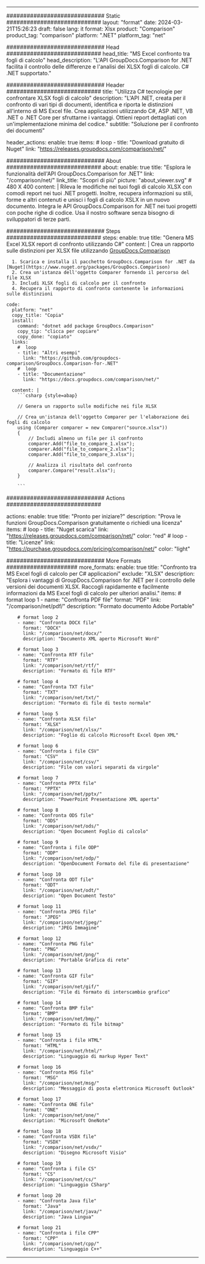 
---
############################# Static ############################
layout: "format"
date:  2024-03-21T15:26:23
draft: false
lang: it
format: Xlsx
product: "Comparison"
product_tag: "comparison"
platform: ".NET"
platform_tag: "net"

############################# Head ############################
head_title: "MS Excel confronto tra fogli di calcolo"
head_description: "L'API GroupDocs.Comparison for .NET facilita il controllo delle differenze e l'analisi dei XLSX fogli di calcolo. C# .NET supportato."

############################# Header ############################
title: "Utilizza C# tecnologie per confrontare XLSX fogli di calcolo" 
description: "L'API .NET, creata per il confronto di vari tipi di documenti, identifica e riporta le distinzioni all'interno di MS Excel file. Crea applicazioni utilizzando C#, ASP .NET, VB .NET o .NET Core per sfruttarne i vantaggi. Ottieni report dettagliati con un'implementazione minima del codice."
subtitle: "Soluzione per il confronto dei documenti" 

header_actions:
  enable: true
  items:
    #  loop
    - title: "Download gratuito di Nuget"
      link: "https://releases.groupdocs.com/comparison/net/"
      
############################# About ############################
about:
    enable: true
    title: "Esplora le funzionalità dell'API GroupDocs.Comparison for .NET"
    link: "/comparison/net/"
    link_title: "Scopri di più"
    picture: "about_viewer.svg" # 480 X 400
    content: |
       Rileva le modifiche nei tuoi fogli di calcolo XLSX con comodi report nei tuoi .NET progetti. Inoltre, recupera informazioni su stili, forme e altri contenuti e unisci i fogli di calcolo XSLX in un nuovo documento. Integra le API GroupDocs.Comparison for .NET nei tuoi progetti con poche righe di codice. Usa il nostro software senza bisogno di sviluppatori di terze parti.

############################# Steps ############################
steps:
    enable: true
    title: "Genera MS Excel XLSX report di confronto utilizzando C#"
    content: |
      Crea un rapporto sulle distinzioni per XLSX file utilizzando [GroupDocs.Comparison](https://products.groupdocs.com/comparison/net/)
      
      1. Scarica e installa il pacchetto GroupDocs.Comparison for .NET da [Nuget](https://www.nuget.org/packages/GroupDocs.Comparison)
      2. Crea un'istanza dell'oggetto Comparer fornendo il percorso del file XLSX
      3. Includi XLSX fogli di calcolo per il confronto
      4. Recupera il rapporto di confronto contenente le informazioni sulle distinzioni
   
    code:
      platform: "net"
      copy_title: "Copia"
      install:
        command: "dotnet add package GroupDocs.Comparison"
        copy_tip: "clicca per copiare"
        copy_done: "copiato"
      links:
        #  loop
        - title: "Altri esempi"
          link: "https://github.com/groupdocs-comparison/GroupDocs.Comparison-for-.NET"
        #  loop
        - title: "Documentazione"
          link: "https://docs.groupdocs.com/comparison/net/"
          
      content: |
        ```csharp {style=abap}

        // Genera un rapporto sulle modifiche nei file XLSX

        // Crea un'istanza dell'oggetto Comparer per l'elaborazione dei fogli di calcolo
        using (Comparer comparer = new Comparer("source.xlsx"))
        {
            // Includi almeno un file per il confronto
        	comparer.Add("file_to_compare_1.xlsx");
            comparer.Add("file_to_compare_2.xlsx");
            comparer.Add("file_to_compare_3.xlsx");

            // Analizza il risultato del confronto
            comparer.Compare("result.xlsx"); 
        }
        
        ```            

############################# Actions ############################

actions:
  enable: true
  title: "Pronto per iniziare?"
  description: "Prova le funzioni GroupDocs.Comparison gratuitamente o richiedi una licenza"
  items:
    #  loop
    - title: "Nuget scarica"
      link: "https://releases.groupdocs.com/comparison/net/"
      color: "red"
        #  loop
    - title: "Licenze"
      link: "https://purchase.groupdocs.com/pricing/comparison/net/"
      color: "light"


############################# More Formats #####################
more_formats:
    enable: true
    title: "Confronto tra MS Excel fogli di calcolo per C# applicazioni"
    exclude: "XLSX"
    description: "Esplora i vantaggi di GroupDocs.Comparison for .NET per il controllo delle versioni dei documenti XLSX. Raccogli rapidamente e facilmente informazioni da MS Excel fogli di calcolo per ulteriori analisi."
    items: 
        # format loop 1
        - name: "Confronta PDF file"
          format: "PDF"
          link: "/comparison/net/pdf/"
          description: "Formato documento Adobe Portable"

        # format loop 2
        - name: "Confronta DOCX file"
          format: "DOCX"
          link: "/comparison/net/docx/"
          description: "Documento XML aperto Microsoft Word"

        # format loop 3
        - name: "Confronta RTF file"
          format: "RTF"
          link: "/comparison/net/rtf/"
          description: "Formato di file RTF"

        # format loop 4
        - name: "Confronta TXT file"
          format: "TXT"
          link: "/comparison/net/txt/"
          description: "Formato di file di testo normale"

        # format loop 5
        - name: "Confronta XLSX file"
          format: "XLSX"
          link: "/comparison/net/xlsx/"
          description: "Foglio di calcolo Microsoft Excel Open XML"

        # format loop 6
        - name: "Confronta i file CSV"
          format: "CSV"
          link: "/comparison/net/csv/"
          description: "File con valori separati da virgole"

        # format loop 7
        - name: "Confronta PPTX file"
          format: "PPTX"
          link: "/comparison/net/pptx/"
          description: "PowerPoint Presentazione XML aperta"

        # format loop 8
        - name: "Confronta ODS file"
          format: "ODS"
          link: "/comparison/net/ods/"
          description: "Open Document Foglio di calcolo"

        # format loop 9
        - name: "Confronta i file ODP"
          format: "ODP"
          link: "/comparison/net/odp/"
          description: "OpenDocument Formato del file di presentazione"

        # format loop 10
        - name: "Confronta ODT file"
          format: "ODT"
          link: "/comparison/net/odt/"
          description: "Open Document Testo"

        # format loop 11
        - name: "Confronta JPEG file"
          format: "JPEG"
          link: "/comparison/net/jpeg/"
          description: "JPEG Immagine"

        # format loop 12
        - name: "Confronta PNG file"
          format: "PNG"
          link: "/comparison/net/png/"
          description: "Portable Grafica di rete"

        # format loop 13
        - name: "Confronta GIF file"
          format: "GIF"
          link: "/comparison/net/gif/"
          description: "File di formato di interscambio grafico"

        # format loop 14
        - name: "Confronta BMP file"
          format: "BMP"
          link: "/comparison/net/bmp/"
          description: "Formato di file bitmap"

        # format loop 15
        - name: "Confronta i file HTML"
          format: "HTML"
          link: "/comparison/net/html/"
          description: "Linguaggio di markup Hyper Text"

        # format loop 16
        - name: "Confronta MSG file"
          format: "MSG"
          link: "/comparison/net/msg/"
          description: "Messaggio di posta elettronica Microsoft Outlook"

        # format loop 17
        - name: "Confronta ONE file"
          format: "ONE"
          link: "/comparison/net/one/"
          description: "Microsoft OneNote"

        # format loop 18
        - name: "Confronta VSDX file"
          format: "VSDX"
          link: "/comparison/net/vsdx/"
          description: "Disegno Microsoft Visio"

        # format loop 19
        - name: "Confronta i file CS"
          format: "CS"
          link: "/comparison/net/cs/"
          description: "Linguaggio CSharp"

        # format loop 20
        - name: "Confronta Java file"
          format: "Java"
          link: "/comparison/net/java/"
          description: "Java Lingua"
          
        # format loop 21
        - name: "Confronta i file CPP"
          format: "CPP"
          link: "/comparison/net/cpp/"
          description: "Linguaggio C++"
---